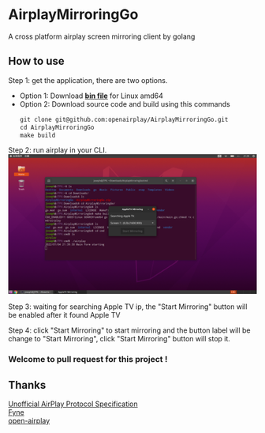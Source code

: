 # AirplayMirroringGo

A cross platform airplay screen mirroring client by golang

## How to use
Step 1: get the application, there are two options.
   * Option 1: Download **[bin file](https://raw.githubusercontent.com/openairplay/AirplayMirroringGo/main/cmd/airplay)** for Linux amd64
   * Option 2: Download source code and build using this commands  
     ```shell
     git clone git@github.com:openairplay/AirplayMirroringGo.git
     cd AirplayMirroringGo
     make build
     ```
Step 2: run airplay in your CLI.
   ![Run airplay](snapshot.png "Snapshot")

Step 3: waiting for searching Apple TV ip, the "Start Mirroring" button will be enabled after it found Apple TV

Step 4: click "Start Mirroring" to start mirroring and the button label will be change to "Start Mirroring", click "Start Mirroring" button will stop it.


### Welcome to pull request for this project !


## Thanks

[Unofficial AirPlay Protocol Specification](https://nto.github.io/AirPlay.html)  
[Fyne](https://fyne.io)  
[open-airplay](https://github.com/openairplay/open-airplay)  
